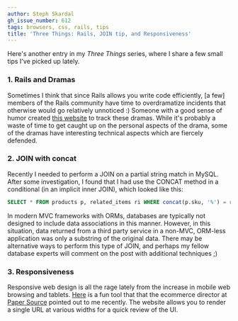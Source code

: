 ```yaml
---
author: Steph Skardal
gh_issue_number: 612
tags: browsers, css, rails, tips
title: 'Three Things: Rails, JOIN tip, and Responsiveness'
---
```




Here's another entry in my *Three Things* series, where I share a few small tips I've picked up lately.

### 1. Rails and Dramas

Sometimes I think that since Rails allows you write code efficiently, [a few] members of the Rails community have time to overdramatize incidents that otherwise would go relatively unnoticed :) Someone with a good sense of humor created [this website](http://rubydramas.com/) to track these dramas. While it's probably a waste of time to get caught up on the personal aspects of the drama, some of the dramas have interesting technical aspects which are fiercely defended.

### 2. JOIN with concat

Recently I needed to perform a JOIN on a partial string match in MySQL. After some investigation, I found that I had use the CONCAT method in a conditional (in an implicit inner JOIN), which looked like this:

```sql
SELECT * FROM products p, related_items ri WHERE concat(p.sku, '%') = ri.id
```

In modern MVC frameworks with ORMs, databases are typically not designed to include data associations in this manner. However, in this situation, data returned from a third party service in a non-MVC, ORM-less application was only a substring of the original data. There may be alternative ways to perform this type of JOIN, and perhaps my fellow database experts will comment on the post with additional techniques ;)

### 3. Responsiveness

Responsive web design is all the rage lately from the increase in mobile web browsing and tablets. [Here](http://mattkersley.com/responsive/) is a fun tool that that the ecommerce director at [Paper Source](http://www.paper-source.com/) pointed out to me recently. The website allows you to render a single URL at various widths for a quick review of the UI.



